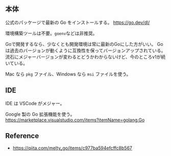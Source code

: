 ## 本体

公式のパッケージで最新の Go をインストールする。
https://go.dev/dl/

環境構築ツールは不要。`goenv`などは非推奨。

Goで開発するなら、少なくとも開発環境は常に最新のGoにした方がいい。
Goは過去のバージョンが動くように互換性を保ってバージョンアップされている。
流石にメジャーバージョンが変わるとどうかわからないけど、今のところv1が続いている。

Mac なら `pkg` ファイル、Windows なら `msi` ファイルを使う。

## IDE

IDE は VSCode がメジャー。

Google 製の Go 拡張機能を使う。
https://marketplace.visualstudio.com/items?itemName=golang.Go

## Reference

- https://qiita.com/melty_go/items/c977ba594efcffc8b567
